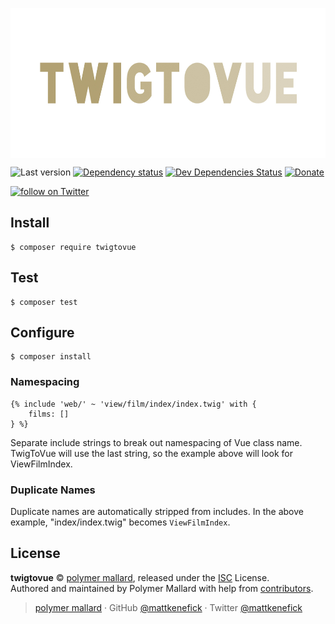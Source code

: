 
<img src="./assets/repo/logo-hero.jpg"
    alt="TwigToVue"
    align="center"
    height="240"
    />

![Last version](https://img.shields.io/github/tag/mattkenefick/twigtovue.svg?style=flat-square)
[![Dependency status](https://img.shields.io/david/mattkenefick/twigtovue.svg?style=flat-square)](https://david-dm.org/mattkenefick/twigtovue)
[![Dev Dependencies Status](https://img.shields.io/david/dev/mattkenefick/twigtovue.svg?style=flat-square)](https://david-dm.org/mattkenefick/twigtovue#info=devDependencies)
[![Donate](https://img.shields.io/badge/donate-paypal-blue.svg?style=flat-square)](https://paypal.me/polymermallard)

<a href="https://twitter.com/intent/follow?screen_name=mattkenefick">
    <img src="https://img.shields.io/twitter/follow/mattkenefick.svg?style=social&logo=twitter" alt="follow on Twitter"></a>
</a>


## Install

    $ composer require twigtovue


## Test

    $ composer test


## Configure

    $ composer install


### Namespacing

    {% include 'web/' ~ 'view/film/index/index.twig' with {
        films: []
    } %}

Separate include strings to break out namespacing of Vue class name.
TwigToVue will use the last string, so the example above will look for
ViewFilmIndex.


### Duplicate Names

Duplicate names are automatically stripped from includes. In the
above example, "index/index.twig" becomes `ViewFilmIndex`.


## License

**twigtovue** © [polymer mallard](https://polymermallard.com), released under the [ISC](https://github.com/mattkenefick/twigtovue/blob/master/LICENSE.md) License.<br>
Authored and maintained by Polymer Mallard with help from [contributors](https://github.com/mattkenefick/twigtovue/contributors).

> [polymer mallard](https://www.polymermallard.com) · GitHub [@mattkenefick](https://github.com/mattkenefick) · Twitter [@mattkenefick](https://twitter.com/mattkenefick)
